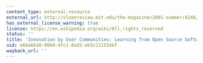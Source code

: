 ```yaml
---
content_type: external-resource
external_url: http://sloanreview.mit.edu/the-magazine/2001-summer/4248/innovation-by-user-communities-learning-from-opensource-software/
has_external_license_warning: true
license: https://en.wikipedia.org/wiki/All_rights_reserved
status: ''
title: 'Innovation by User Communities: Learning from Open Source Software'
uid: e6ba6b10-00b0-4fc1-8ad2-eb5c211554bf
wayback_url: ''
---
```


